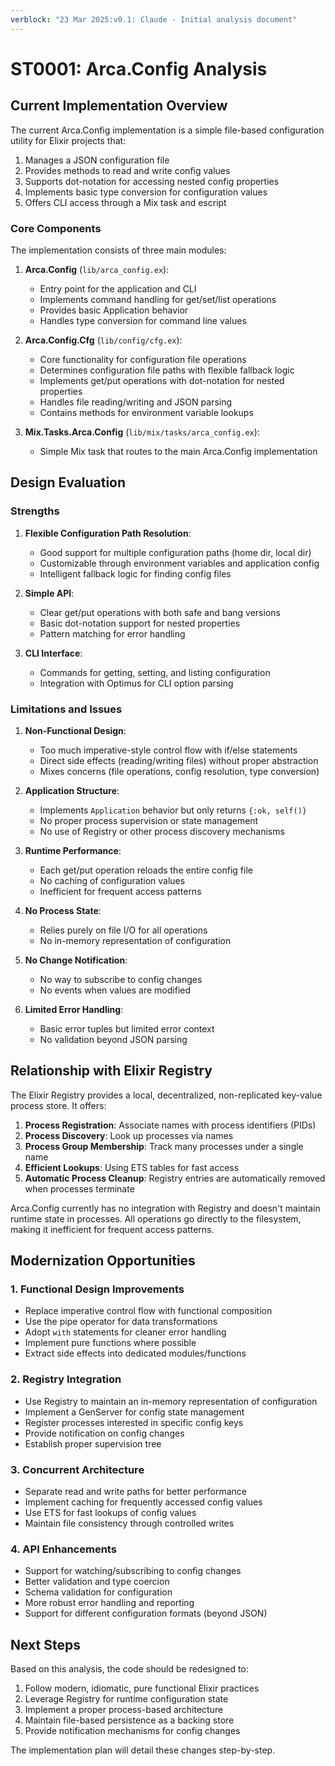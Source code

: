 ```yaml
---
verblock: "23 Mar 2025:v0.1: Claude - Initial analysis document"
---
```

# ST0001: Arca.Config Analysis

## Current Implementation Overview

The current Arca.Config implementation is a simple file-based configuration utility for Elixir projects that:

1. Manages a JSON configuration file 
2. Provides methods to read and write config values
3. Supports dot-notation for accessing nested config properties
4. Implements basic type conversion for configuration values
5. Offers CLI access through a Mix task and escript

### Core Components

The implementation consists of three main modules:

1. **Arca.Config** (`lib/arca_config.ex`):
   - Entry point for the application and CLI
   - Implements command handling for get/set/list operations
   - Provides basic Application behavior
   - Handles type conversion for command line values

2. **Arca.Config.Cfg** (`lib/config/cfg.ex`):
   - Core functionality for configuration file operations
   - Determines configuration file paths with flexible fallback logic
   - Implements get/put operations with dot-notation for nested properties
   - Handles file reading/writing and JSON parsing
   - Contains methods for environment variable lookups

3. **Mix.Tasks.Arca.Config** (`lib/mix/tasks/arca_config.ex`):
   - Simple Mix task that routes to the main Arca.Config implementation

## Design Evaluation

### Strengths

1. **Flexible Configuration Path Resolution**: 
   - Good support for multiple configuration paths (home dir, local dir)
   - Customizable through environment variables and application config
   - Intelligent fallback logic for finding config files

2. **Simple API**: 
   - Clear get/put operations with both safe and bang versions
   - Basic dot-notation support for nested properties
   - Pattern matching for error handling

3. **CLI Interface**:
   - Commands for getting, setting, and listing configuration
   - Integration with Optimus for CLI option parsing

### Limitations and Issues

1. **Non-Functional Design**:
   - Too much imperative-style control flow with if/else statements
   - Direct side effects (reading/writing files) without proper abstraction
   - Mixes concerns (file operations, config resolution, type conversion)

2. **Application Structure**:
   - Implements `Application` behavior but only returns `{:ok, self()}`
   - No proper process supervision or state management
   - No use of Registry or other process discovery mechanisms

3. **Runtime Performance**:
   - Each get/put operation reloads the entire config file
   - No caching of configuration values
   - Inefficient for frequent access patterns

4. **No Process State**:
   - Relies purely on file I/O for all operations
   - No in-memory representation of configuration

5. **No Change Notification**:
   - No way to subscribe to config changes
   - No events when values are modified

6. **Limited Error Handling**:
   - Basic error tuples but limited error context
   - No validation beyond JSON parsing

## Relationship with Elixir Registry

The Elixir Registry provides a local, decentralized, non-replicated key-value process store. It offers:

1. **Process Registration**: Associate names with process identifiers (PIDs)
2. **Process Discovery**: Look up processes via names
3. **Process Group Membership**: Track many processes under a single name
4. **Efficient Lookups**: Using ETS tables for fast access
5. **Automatic Process Cleanup**: Registry entries are automatically removed when processes terminate

Arca.Config currently has no integration with Registry and doesn't maintain runtime state in processes. All operations go directly to the filesystem, making it inefficient for frequent access patterns.

## Modernization Opportunities

### 1. Functional Design Improvements

- Replace imperative control flow with functional composition
- Use the pipe operator for data transformations
- Adopt `with` statements for cleaner error handling
- Implement pure functions where possible
- Extract side effects into dedicated modules/functions

### 2. Registry Integration

- Use Registry to maintain an in-memory representation of configuration
- Implement a GenServer for config state management
- Register processes interested in specific config keys
- Provide notification on config changes
- Establish proper supervision tree

### 3. Concurrent Architecture

- Separate read and write paths for better performance
- Implement caching for frequently accessed config values
- Use ETS for fast lookups of config values
- Maintain file consistency through controlled writes

### 4. API Enhancements

- Support for watching/subscribing to config changes
- Better validation and type coercion
- Schema validation for configuration
- More robust error handling and reporting
- Support for different configuration formats (beyond JSON)

## Next Steps

Based on this analysis, the code should be redesigned to:

1. Follow modern, idiomatic, pure functional Elixir practices
2. Leverage Registry for runtime configuration state
3. Implement a proper process-based architecture
4. Maintain file-based persistence as a backing store
5. Provide notification mechanisms for config changes

The implementation plan will detail these changes step-by-step.